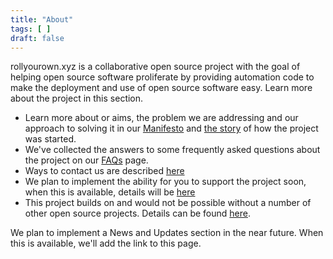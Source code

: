 ```yaml
---
title: "About"
tags: [ ]
draft: false
---
```


rollyourown.xyz is a collaborative open source project with the goal of helping open source software proliferate by providing automation code to make the deployment and use of open source software easy. Learn more about the project in this section.

<!--more-->

* Learn more about or aims, the problem we are addressing and our approach to solving it in our [Manifesto](/about/manifesto/) and [the story](/about/our_story/) of how the project was started.
* We've collected the answers to some frequently asked questions about the project on our [FAQs](/about/faqs/) page.
* Ways to contact us are described [here](/about/contact/)
* We plan to implement the ability for you to support the project soon, when this is available, details will be [here](/about/support/)
* This project builds on and would not be possible without a number of other open source projects. Details can be found [here](/about/credits).

We plan to implement a News and Updates section in the near future. When this is available, we'll add the link to this page.
